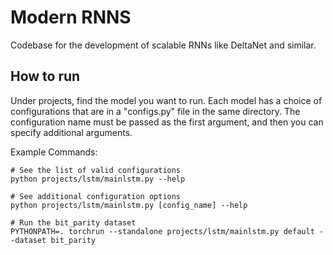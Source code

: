 # Modern RNNS

Codebase for the development of scalable RNNs like DeltaNet and similar.

## How to run
Under projects, find the model you want to run. Each model has a choice of configurations that are in a "configs.py" file in the same directory. The configuration name must be passed as the first argument, and then you can specify additional arguments.

Example Commands:
```
# See the list of valid configurations
python projects/lstm/mainlstm.py --help

# See additional configuration options
python projects/lstm/mainlstm.py [config_name] --help

# Run the bit_parity dataset
PYTHONPATH=. torchrun --standalone projects/lstm/mainlstm.py default --dataset bit_parity
```
